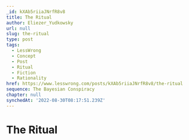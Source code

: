 ```yaml
---
_id: kXAb5riiaJNrfR8v8
title: The Ritual
author: Eliezer_Yudkowsky
url: null
slug: the-ritual
type: post
tags:
  - LessWrong
  - Concept
  - Post
  - Ritual
  - Fiction
  - Rationality
href: https://www.lesswrong.com/posts/kXAb5riiaJNrfR8v8/the-ritual
sequence: The Bayesian Conspiracy
chapter: null
synchedAt: '2022-08-30T08:17:51.239Z'
---
```

# The Ritual

